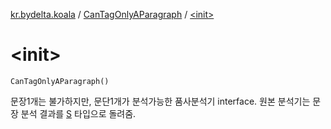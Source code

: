 [kr.bydelta.koala](../index.md) / [CanTagOnlyAParagraph](index.md) / [&lt;init&gt;](./-init-.md)

# &lt;init&gt;

`CanTagOnlyAParagraph()`

문장1개는 불가하지만, 문단1개가 분석가능한 품사분석기 interface. 원본 분석기는 문장 분석 결과를 [S](index.md#S) 타입으로 돌려줌.

